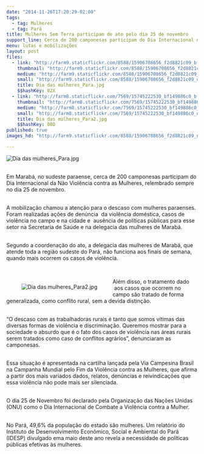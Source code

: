 ```yaml
---
date: "2014-11-26T17:20:29-02:00"
tags:
  - tag: Mulheres
  - tag: Pará
title: Mulheres Sem Terra participam de ato pelo dia 25 de novembro
support_line: Cerca de 200 camponesas participam do Dia Internacional da Não Violência contra as Mulheres.
menu: lutas e mobilizações
layout: post
files:
  - link: "http://farm9.staticflickr.com/8588/15906708656_f2d8821c09_b.jpg"
    thumbnail: "http://farm9.staticflickr.com/8588/15906708656_f2d8821c09_t.jpg"
    medium: "http://farm9.staticflickr.com/8588/15906708656_f2d8821c09_z.jpg"
    small: "http://farm9.staticflickr.com/8588/15906708656_f2d8821c09_n.jpg"
    title: Dia das mulheres_Para.jpg
    $$hashKey: 02X
  - link: "http://farm8.staticflickr.com/7569/15745222530_bf149886c0_b.jpg"
    thumbnail: "http://farm8.staticflickr.com/7569/15745222530_bf149886c0_t.jpg"
    medium: "http://farm8.staticflickr.com/7569/15745222530_bf149886c0_z.jpg"
    small: "http://farm8.staticflickr.com/7569/15745222530_bf149886c0_n.jpg"
    title: Dia das mulheres_Para2.jpg
    $$hashKey: 08D
published: true
images_hd: "http://farm9.staticflickr.com/8588/15906708656_f2d8821c09_n.jpg"

---
```

<p><img alt="Dia das mulheres_Para.jpg" src="http://farm9.staticflickr.com/8588/15906708656_f2d8821c09_b.jpg" /></p>

<p><br />
Em Marab&aacute;, no sudeste paraense, cerca de 200 camponesas participam do Dia Internacional da N&atilde;o Viol&ecirc;ncia contra as Mulheres, relembrado sempre no dia 25 de novembro.</p>

<p><br />
A mobiliza&ccedil;&atilde;o chamou a aten&ccedil;&atilde;o para o descaso com mulheres paraenses. Foram realizadas a&ccedil;&otilde;es de den&uacute;ncia &nbsp;da viol&ecirc;ncia dom&eacute;stica, casos de viol&ecirc;ncia no campo e na cidade e &nbsp;aus&ecirc;ncia de pol&iacute;ticas p&uacute;blicas para esse setor na Secretaria de Sa&uacute;de e na delegacia das mulheres de Marab&aacute;.</p>

<p><br />
Segundo a coordena&ccedil;&atilde;o do ato, a delegacia das mulheres de Marab&aacute;, que atende toda a regi&atilde;o sudeste do Par&aacute;, n&atilde;o funciona aos finais de semana, quando mais ocorrem os casos de viol&ecirc;ncia.</p>

<p>&nbsp;</p>

<figure class="image" style="float:left"><img alt="Dia das mulheres_Para2.jpg" src="http://farm8.staticflickr.com/7569/15745222530_bf149886c0_b.jpg" />
<figcaption></figcaption>
</figure>

<p>Al&eacute;m disso, o tratamento dado &nbsp;aos casos que ocorrem no campo s&atilde;o tratado de forma generalizada, como conflito rural, sem a devida distin&ccedil;&atilde;o.</p>

<p><br />
&ldquo;O descaso com as trabalhadoras rurais &eacute; tanto que somos v&iacute;timas das diversas formas de viol&ecirc;ncia e discrimina&ccedil;&atilde;o. Queremos mostrar para a sociedade o absurdo que &eacute; o fato dos casos de viol&ecirc;ncia nas &aacute;reas rurais serem tratados como caso de conflitos agr&aacute;rios&rdquo;, denunciaram as camponesas.</p>

<p><br />
Essa situa&ccedil;&atilde;o &eacute; apresentada na cartilha lan&ccedil;ada pela Via Campesina Brasil na Campanha Mundial pelo Fim da Viol&ecirc;ncia contra as Mulheres, que afirma a partir dos mais variados dados, relatos, den&uacute;ncias e reivindica&ccedil;&otilde;es que essa viol&ecirc;ncia n&atilde;o pode mais ser silenciada.</p>

<p><br />
O dia 25 de Novembro foi declarado pela Organiza&ccedil;&atilde;o das Na&ccedil;&otilde;es Unidas (ONU) como o Dia Internacional de Combate a Viol&ecirc;ncia contra a Mulher.&nbsp;</p>

<p><br />
No Par&aacute;, 49,6% da popula&ccedil;&atilde;o do estado s&atilde;o mulheres. Um relat&oacute;rio do Instituto de Desenvolvimento Econ&ocirc;mico, Social e Ambiental do Par&aacute; (IDESP) divulgado ema maio deste ano revela a necessidade de pol&iacute;ticas p&uacute;blicas efetivas &agrave;s mulheres.</p>
